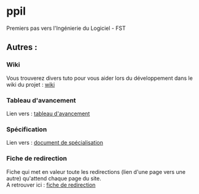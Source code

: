 # ppil
Premiers pas vers l'Ingénierie du Logiciel - FST


## Autres :  
### Wiki  
Vous trouverez divers tuto pour vous aider lors du développement dans le wiki du projet : [wiki](https://github.com/Demorck/ppil/wiki)  

### Tableau d'avancement  
Lien vers : [tableau d'avancement](https://docs.google.com/spreadsheets/d/1mbxSqhuNdNOSKy_UlrjWBIcDFZ2pmqjppHeaI7lx1Rk/edit?gid=0#gid=0)  

### Spécification  
Lien vers : [document de spécialisation](Rendu.pdf)

### Fiche de redirection  
Fiche qui met en valeur toute les redirections (lien d'une page vers une autre) qu'attend chaque page du site.  
A retrouver ici : [fiche de redirection](https://github.com/Demorck/ppil/blob/main/ficheDeRedirection.md)
